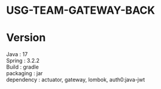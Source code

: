 # USG-TEAM-GATEWAY-BACK
# Version
Java : 17  
Spring : 3.2.2  
Build : gradle  
packaging : jar  
dependency : actuator, gateway, lombok, auth0:java-jwt